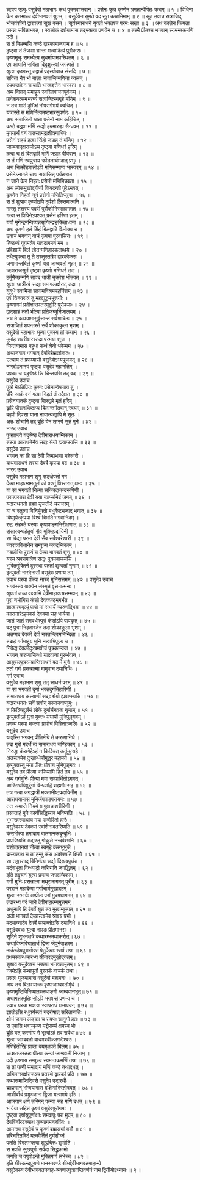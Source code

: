 ऋषय ऊचुः वसुदेवो महाभागः कथं पुत्रमवाप्तवान् । प्रसेनः कुत्र कृष्णेन भ्रमतान्वेषितः कथम् ॥ १ ॥ विधिना केन कस्माच्च देवीभागवतं श्रुतम् । वसुदेवेन सुमते वद सूत कथामिमाम् ॥ २ ॥ सूत उवाच सत्राजिद् भोजवंशीयो द्वारवत्यां सुखं वसन् । सूर्यस्याराधने युक्तो भक्तश्च परमः सखा ॥ ३ ॥ अथ कालेन कियता प्रसन्नः सविताभवत् । स्वलोकं दर्शयामास तद्भक्त्या प्रणयेन च ॥ ४ ॥ तस्मै प्रीतश्च भगवान् स्यमन्तकमणिं ददौ ।  
स तं बिभ्रन्मणि कण्ठे द्वारकामाजगाम ह ॥ ५ ॥  
दृष्ट्वा तं तेजसा भ्रान्ता मत्वादित्यं पुरौकसः ।  
कृष्णमूचुः समभ्येत्य सुधर्मायामवस्थितम् ॥ ६ ॥  
एष आयाति सविता दिदृक्षुस्त्वां जगत्पते ।  
श्रुत्वा कृष्णस्तु तद्वाचं प्रहस्योवाच संसदि ॥ ७ ॥  
सविता नैष भो बालाः सत्राजिन्मणिना ज्वलन् ।  
स्यमन्तकेन चायाति भास्वद्दत्तेन भास्वता ॥ ८ ॥  
अथ विप्रान् समाहूय स्वस्तिवाचनपूर्वकम् ।  
प्रावेशयत्समभ्यर्च्य सत्राजित्स्वगृहे मणिम् ॥ ९ ॥  
न तत्र मारी दुर्भिक्षं नोपसर्गभयं क्वचित् ।  
यत्रास्ते स मणिर्नित्यमष्टभारसुवर्णदः ॥ १० ॥  
अथ सत्राजितो भ्राता प्रसेनो नाम कर्हिचित् ।  
कण्ठे बद्ध्वा मणिं सद्यो हयमारुह्य सैन्धवम् ॥ ११ ॥  
मृगयार्थं वनं यातस्तमद्राक्षीत्रगाधिपः ।  
प्रसेनं सहयं हत्वा सिंहो जग्राह तं मणिम् ॥ १२ ॥  
जाम्बवानृक्षराजोऽथ दृष्ट्वा मणिधरं हरिम् ।  
हत्वा च तं बिलद्वारि मणिं जग्राह वीर्यवान् ॥ १३ ॥  
स तं मणिं स्वपुत्राय क्रीडनार्थमदात् प्रभुः ।  
अथ चिक्रीडबालोऽपि मणिसम्माप्य भास्वरम् ॥ १४ ॥  
प्रसेनेऽनागते चाथ सत्राजित् पर्यतप्यत ।  
न जाने केन निहतः प्रसेनो मणिमिच्छता ॥ १५ ॥  
अथ लोकमुखोद्गीर्णा किंवदन्ती पुरेऽभवत् ।  
कृष्णेन निहतो नूनं प्रसेनो मणिलिप्सुना ॥ १६ ॥  
स तं शुश्राव कृष्णोऽपि दुर्यशो लिप्तमात्मनि ।  
मास्तु तत्तस्य पदवीं पुरौकोभिस्सहागमत् ॥ १७ ॥  
गत्वा स विपिनेऽपश्यत् प्रसेनं हरिणा हतम् ।  
ययौ मृगेन्द्रमन्विष्यन्नसृग्बिन्द्वङ्‌किताध्वना ॥ १८ ॥  
अथ कृष्णो हतं सिंहं बिलद्वारि विलोक्य च ।  
उवाच भगवान् वाचं कृपया पुरवासिनः ॥ १९ ॥  
तिष्ठध्वं यूयमत्रैव यावदागमनं मम ।  
प्रविशामि बिलं त्वेतन्मणिहारकलब्धये ॥ २० ॥  
तथेत्युक्त्वा तु ते तस्तुस्तत्रैव द्वारकौकसः ।  
जगामान्तर्बिलं कृष्णो यत्र जाम्बवतो गृहम् ॥ २१ ॥  
ऋक्षराजसुतं दृष्ट्वा कृष्णो मणिधरं तदा ।  
हर्तुमैच्छन्मणिं तावद् धात्री चुक्रोश भीतवत् ॥ २२ ॥  
श्रुत्वा धात्रीरवं सद्यः समागत्यर्क्षराट् तदा ।  
युयुधे स्वामिना साकमविश्रममहर्निशम् ॥ २३ ॥  
एवं त्रिनवरात्रं तु महद्युद्धमभूत्तयोः ।  
कृष्णागमं प्रतीक्षन्तस्तस्मृर्द्वारि पुरौकसः ॥ २४ ॥  
द्वादशाहं ततो भीत्या प्रतिजग्मुर्निजालयम् ।  
तत्र ते कथयामासुर्वृत्तान्तं सर्वमादितः ॥ २५ ॥  
सत्राजितं शपन्तस्ते सर्वे शोकाकुला भृशम् ।  
वसुदेवो महाभागः श्रुत्वा पुत्रस्य तां कथाम् ॥ २६ ॥  
मुमोह सपरीवारस्तदा परमया शुचा ।  
चिन्तयामास बहुधा कथं श्रेयो भवेन्मम ॥ २७ ॥  
अथाजगाम भगवान् देवर्षिर्ब्रह्मलोकतः ।  
उत्थाय तं प्रणम्यासौ वसुदेवोऽभ्यपूजयत् ॥ २८ ॥  
नारदोऽनामयं पृष्ट्वा वसुदेवं महामतिम् ।  
पप्रच्छ च यदुश्रेष्ठं किं चिन्तयसि तद् वद ॥ २९ ॥  
वसुदेव उवाच  
पुत्रो मेऽतिप्रियः कृष्णः प्रसेनान्वेषणाय तु ।  
पौरैः साकं वनं गत्वा निहतं तं तदैक्षत ॥ ३० ॥  
प्रसेनघातकं दृष्ट्वा बिलद्वारे मृतं हरिम् ।  
द्वारि पौरानधिष्ठाप्य बिलान्तर्गतवान् स्वयम् ॥ ३१ ॥  
बहवो दिवसा याता नायात्यद्यापि मे सुतः ।  
अतः शोचामि तद् ब्रूहि येन लप्स्ये सुतं मुने ॥ ३२ ॥  
नारद उवाच  
पुत्रप्राप्त्यै यदुश्रेष्ठ देवीमाराधयाम्बिकाम् ।  
तस्या आराधनेनैव सद्यः श्रेयो ह्यवाप्स्यसि ॥ ३३ ॥  
वसुदेव उवाच  
भगवन् का हि सा देवी किम्प्रभावा महेश्वरी ।  
कथमाराधनं तस्या देवर्षे कृपया वद ॥ ३४ ॥  
नारद उवाच  
वसुदेव महाभाग शृणु सङ्क्षेपतो मम ।  
देव्या माहात्म्यमतुलं को वक्तुं विस्तरात् क्षमः ॥ ३५ ॥  
या सा भगवती नित्या सज्जिदानन्दरूपिणी ।  
परात्परतरा देवी यया व्याप्समिदं जगत् ॥ ३६ ॥  
यदाराधनतो ब्रह्मा सृजतीदं चराचरम् ।  
यां च स्तुत्वा विनिर्मुक्तो मधुकैटभजाद् भयात् ॥ ३७ ॥  
विष्णुर्यत्कृपया विश्वं बिभर्ति भगवानिदम् ।  
रुद्रः संहरते यस्याः कृपापाङ्‌गनिरीक्षणात् ॥ ३८ ॥  
संसारबन्धहेतुर्या सैव मुक्तिप्रदायिनी ।  
सा विद्या परमा देवी सैव सर्वेश्वरेश्वरी ॥ ३९ ॥  
नवरात्रविधानेन सम्पूज्य जगदम्बिकाम् ।  
नवाहोभिः पुराणं च देव्या भागवतं शृणु ॥ ४० ॥  
यस्य श्रवणमात्रेण सद्यः पुत्रमवाप्स्यसि ।  
भुक्तिर्मुक्तिर्न दूरस्था पततां शृण्वतां नृणाम् ॥ ४१ ॥  
इत्युक्तो नारदेनासौ वसुदेवः प्रणम्य तम् ।  
उवाच परया प्रीत्या नारदं मुनिसत्तमम् ॥ ४२ ॥
वसुदेव उवाच  
भगवंस्तव वाक्येन संस्मृतं वृत्तमात्मनः ।  
श्रूयतां तच्च वक्ष्यामि देवीमाहाक्त्यसम्भवम् ॥ ४३ ॥  
पुरा नभोगिरा कंसो देवक्यष्टमगर्भतः ।  
ज्ञात्वात्ममृत्युं पापो मां सभार्यं न्यरुणद्भिया ॥ ४४ ॥  
कारागारेऽहमवसं देवक्या सह भार्यया ।  
जातं जातं समवधीत्पुत्रं कंसोऽपि पापकृत् ॥ ४५ ॥  
षट् पुत्रा निहतास्तेन तदा शोकाकुला भृशम् ।  
अतप्यद् देवकी देवी नक्तन्दिवमनिन्दिता ॥ ४६ ॥  
तदाहं गर्गमाहूय मुनिं नत्वाभिपूज्य च ।  
निवेद्य देवकीदुःखमवोचं पुत्रकाम्यया ॥ ४७ ॥  
भगवन् करुणासिन्धो यादवानां गुरुर्भवान् ।  
आयुष्मत्पुत्रसम्प्राप्तिसाधनं वद मे मुने ॥ ४८ ॥  
ततो गर्गः प्रसन्नात्मा मामुवाच दयानिधिः ।  
गर्ग उवाच  
वसुदेव महाभाग शृणु तत् साधनं परम् ॥ ४९ ॥  
या सा भगवती दुर्गा भक्तदुर्गतिहारिणी ।  
तामाराधय कल्याणीं सद्यः श्रेयो ह्यवाप्स्यसि ॥ ५० ॥  
यदाराधनतः सर्वे सर्वान् कामानवाप्नुयुः ।  
न किञ्चिद्दुर्लभं लोके दुर्गार्चनवतां नृणाम् ॥ ५१ ॥  
इत्युक्तोऽहं मुदा युक्तः सभार्यो मुनिपुङ्गवम् ।  
प्रणम्य परया भक्त्या प्रावोचं विहिताञ्जलिः ॥ ५२ ॥  
वसुदेव उवाच  
यद्यस्ति भगवन् प्रीतिर्मयि ते करुणानिधे ।  
तदा गुरो मदर्थे त्वं समाराधय चण्डिकाम् ॥ ५३ ॥  
निरुद्धः कंसगेहेऽहं न किञ्चित् कर्तुमुत्सहे ।  
अतस्त्वमेव दुःखाब्धेर्मामुद्धर महामते ॥ ५४ ॥  
इत्युक्तस्तु मया प्रीतः प्रोवाच मुनिपुङ्गवः ।  
वसुदेव तव प्रीत्या करिष्यामि हितं तव ॥ ५५ ॥  
अथ गर्गमुनिः प्रीत्या मया सम्प्रार्थितोऽगमत् ।  
आरिराधयिषुर्दुर्गा विन्ध्याद्रिं ब्राह्मणैः सह ॥ ५६ ॥  
तत्र गत्वा जगद्धात्रीं भक्ताभीष्टप्रदायिनीम् ।  
आराधयामास मुनिर्जपपाठपरायणः ॥ ५७ ॥  
ततः समाप्ते नियमे वागुवाचाशरीरिणी ।  
प्रसन्ताहं मुने कार्यसिद्धिस्तव भविष्यति ॥ ५८ ॥  
भूभारहरणार्थाय मया सम्मेरितो हरिः ।  
वसुदेवस्य देवक्यां स्वांशेनावतरिष्यति ॥ ५९ ॥  
कंसभीत्या तमादाय बालमानकदुन्दुभिः ।  
प्रापयिष्यति सद्यस्तु गोकुले नन्दवेश्मनि ॥ ६० ॥  
यशोदातनयां नीत्वा स्वगृहे कंसभूभुजे ।  
दास्यत्यथ च तां हन्तुं कंस आक्षेक्यति क्षितौ ॥ ६१ ॥  
सा तद्धस्ताद् विनिर्गत्य सद्यो दिव्यवपुर्धरा ।  
मदंशभूता विन्ध्याद्रौ करिष्यति जगद्धितम् ॥ ६२ ॥  
इति तद्वचनं श्रुत्वा प्रणम्य जगदम्बिकाम् ।  
गर्गो मुनिः प्रसन्नात्मा मथुरामागमत् पुरीम् ॥ ६३ ॥  
वरदानं महादेव्या गर्गाचार्यमुखादहम् ।  
श्रुत्वा सभार्यः सम्प्रीतः परां मुदमथागमम् ॥ ६४ ॥  
तदारभ्य परं जाने देवीमाहात्म्यमुत्तमम्।  
अधुनापि हि देवर्षे श्रुतं तव मुखाम्बुजात् ॥ ६५ ॥  
अतो भागवतं देव्यास्त्वमेव श्रावय प्रभो ।  
मद्भाग्यादेव देवर्षे सश्रान्तोऽसि दयानिधे ॥ ६६ ॥  
वसुदेववचः श्रुत्वा नारदः प्रीतमानसः ।  
सुदिने शुभनक्षत्रे कथारम्भमथाकरोत्॥ ६७ ॥  
कथाविघ्नविघातार्थं द्विजा जेपुर्नवाक्षरम् ।  
मार्कण्डेयपुराणोक्तं पेठुर्देव्याः स्तवं तथा ॥ ६८ ॥  
प्रथमस्कन्धमारभ्य श्रीनारदमुखोद्गतम्।  
शुश्राव वसुदेवश्च भक्त्या भागवतामृतम्॥ ६९ ॥  
नवमेऽह्नि कथापूर्तौ पुस्तकं वाचकं तथा।  
प्रसन्नः पूजयामास वसुदेवो महामनाः ॥ ७० ॥  
अथ तत्र बिलस्यान्तः कृष्णजाम्बवतोर्मृधे ।  
कृष्णमुष्टिविनिष्पातश्लथाङ्गो जाम्बवानभूत्॥ ७१ ॥  
अथागतस्मृतिः सोऽपि भगवन्तं प्रणम्य च ।  
उवाच परया भक्त्या स्वापराधं क्षमापयन् ॥ ७२ ॥  
ज्ञातोऽसि रधुवर्यस्त्वं यद्‌रोषात् सरिताम्पतिः ।  
क्षोभं जगाम लङ्‌का च रावणः सानुगो हतः ॥ ७३ ॥  
स एवासि भवान्कृष्ण मद्दौराम्यं क्षमस्व भोः ।  
ब्रूहि यत् करणीयं मे भृत्योऽहं तव सर्वथा॥ ७४ ॥  
श्रुत्वा जाम्बवतो वाचमब्रवीज्जगदीश्वरः ।  
मणिहेतोरिह प्राप्ता वयमृक्षपते बिलम्॥ ७५ ॥  
ऋक्षराजस्ततः प्रीत्या कन्यां जाम्बवतीं निजाम् ।  
ददौ कृष्णाय सम्पूज्य स्यमन्तकमणिं तथा ॥ ७६ ॥  
स तां पत्नीं समादाय मणिं कण्ठे तथादधत् ।  
अभिमन्त्र्यर्क्षराजञ्च प्रतस्थे द्वारकां प्रति ॥ ७७ ॥  
कथासमाप्तिदिवसे वसुदेव उदारधीः ।  
ब्राह्मणान् भोजयामास दक्षिणाभिरतोषयत् ॥ ७८ ॥  
आशीर्वाचं प्रयुञ्जाना द्विजा यत्समये हरिः ।  
आजगाम क्षणे तस्मिन् पत्न्या सह मणिं दधत् ॥ ७९ ॥  
भार्यया सहितं कृष्णं वसुदेवपुरोगमाः ।  
दृष्ट्वा हर्षाश्रुपूर्णाक्षाः समवापुः परां मुदम् ॥ ८० ॥  
देवर्षिर्नारदश्चाथ कृष्णागमनहर्षितः ।  
आमन्त्र्य वसुदेवं च कृष्णं ब्रह्मसभां ययौ ॥ ८१ ॥  
हरिचरितमिदं यत्कीर्तितं दुर्यशोघ्नं  
पतति विमलभक्त्या शुद्धचित्तः शृणोति ।  
स भवति सुखपूर्णः सर्वदा सिद्धकामो  
जगति च वपुषोऽन्ते मुक्तिमार्गं लभेच्च ॥ ८२ ॥  
इति श्रीस्कन्दपुराणे मानसखण्डे श्रीमद्देवीभागवतमाहान्ये  
वसुदेवस्य देवीभागवतनवाह-श्रवणात्पुत्रप्राप्तिवर्णनं नाम द्वितीयोऽध्यायः ॥ २ ॥
